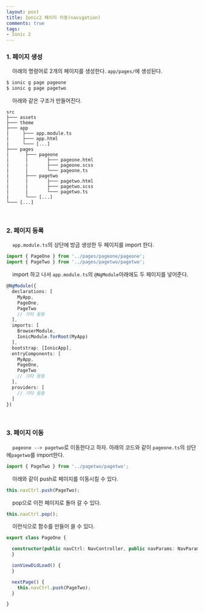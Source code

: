 ```yaml
---
layout: post
title: Ionic2 페이지 이동(navigation)
comments: true
tags:
- Ionic 2
---
```


### **1. 페이지 생성**
&nbsp;&nbsp;&nbsp; 아래의 명령어로 2개의 페이지를 생성한다. `app/pages/`에 생성된다.

``` bash
$ ionic g page pageone
$ ionic g page pagetwo
```
&nbsp;&nbsp;&nbsp; 아래와 같은 구조가 만들어진다.

<pre><code>src
├─── assets
├─── theme
├─── app
|     ├─── app.module.ts
|     ├─── app.html
|     └─── [...]
├─── pages
|      ├─── pageone
|      |       ├─── pageone.html
|      |       ├─── pageone.scss
|      |       └─── pageone.ts
|      ├─── pagetwo
|      |       ├─── pagetwo.html
|      |       ├─── pagetwo.scss
|      |       └─── pagetwo.ts
|      └─── [...]
└─── [...]
</code></pre>

<br>

### **2. 페이지 등록**
&nbsp;&nbsp;&nbsp; `app.module.ts`의 상단에 방금 생성한 두 페이지를 import 한다.   
```typescript
import { PageOne } from '../pages/pageone/pageone';
import { PageTwo } from '../pages/pagetwo/pagetwo';
```

&nbsp;&nbsp;&nbsp; import 하고 나서 `app.module.ts`의 `@NgModule`아래에도 두 페이지를 넣어준다.   
``` typescript
@NgModule({
  declarations: [
    MyApp,
    PageOne,
    PageTwo
    // 기타 등등
  ],
  imports: [
    BrowserModule,
    IonicModule.forRoot(MyApp)
  ],
  bootstrap: [IonicApp],
  entryComponents: [
    MyApp,
    PageOne,
    PageTwo
    // 기타 등등
  ],
  providers: [
    // 기타 등등
  ]
})
```

<br>

### **3. 페이지 이동**
&nbsp;&nbsp;&nbsp; `pageone --> pagetwo`로 이동한다고 하자. 아래의 코드와 같이 `pageone.ts`의 상단에`pagetwo`를 import한다.   
``` typescript
import { PageTwo } from '../pagetwo/pagetwo';
```

&nbsp;&nbsp;&nbsp; 아래와 같이 push로 페이지를 이동시킬 수 있다.   
``` typescript
this.navCtrl.push(PageTwo);
```

&nbsp;&nbsp;&nbsp; pop으로 이전 페이지로 돌아 갈 수 있다.   
``` typescript
this.navCtrl.pop();
```

&nbsp;&nbsp;&nbsp; 이런식으로 함수를 만들어 쓸 수 있다.   
``` typescript
export class PageOne {

  constructor(public navCtrl: NavController, public navParams: NavParams) {
  }

  ionViewDidLoad() {
  }

  nextPage() {
    this.navCtrl.push(PageTwo);
  }

}
```
